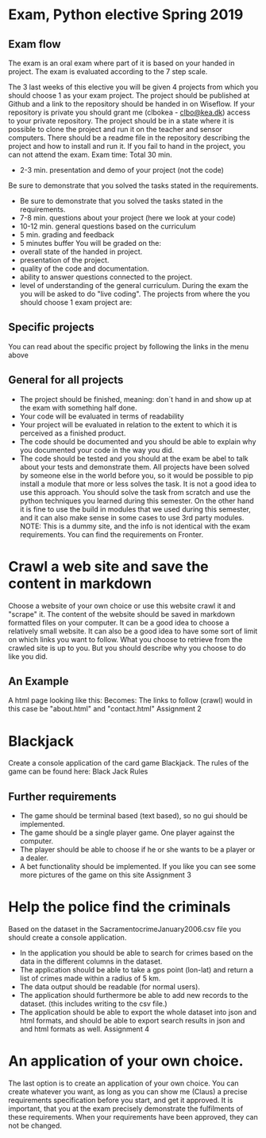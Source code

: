 
# Exam, Python elective Spring 2019
## Exam flow
The exam is an oral exam where part of it is based on your handed in project. The exam is evaluated according to the
            7 step scale.
            
The 3 last weeks of this elective you will be given 4 projects from which you should choose 1 as your exam
            project.
The project should be published at Github and a link to the repository should be handed in on Wiseflow. If
            your repository is private you should grant me (clbokea - clbo@kea.dk) access to your private repository.
The project should be in a state where it is possible to clone the project and run it on the teacher and
            sensor computers. There should be a readme file in the repository describing the project and how to install
            and run it.
If you fail to hand in the project, you can not attend the exam.
Exam time: Total 30 min.
* 2-3 min. presentation and demo of your project (not the code)
                
Be sure to demonstrate that you solved the tasks stated in the requirements.
* Be sure to demonstrate that you solved the tasks stated in the requirements.
* 7-8 min. questions about your project (here we look at your code)
* 10-12 min. general questions based on the curriculum
* 5 min. grading and feedback
* 5 minutes buffer
You will be graded on the:
* overall state of the handed in project.
* presentation of the project.
* quality of the code and documentation.
* ability to answer questions connected to the project.
* level of understanding of the general curriculum.
During the exam the you will be asked to do "live coding".
The projects from where the you should choose 1 exam project are:
## Specific projects
You can read about the specific project by following the links in the menu above
## General for all projects
* The project should be finished, meaning: don´t hand in and show up at the exam with something half done.
* Your code will be evaluated in terms of readability
* Your project will be evaluated in relation to the extent to which it is perceived as a finished product.
* The code should be documented and you should be able to explain why you documented your code in the way
                you
                did.
* The code should be tested and you should at the exam be abel to talk about your tests and demonstrate
                them.
All projects have been solved by someone else in the world before you, so it would be possible to pip
            install a
            module that more or less solves the task. It is not a good idea to use this approach. You should solve the
            task from scratch and use the python techniques you learned during this semester.
            On the other hand it is fine to use the build in modules that we used during this semester, and it can also make sense in some cases to use 3rd party modules.
NOTE: This is a dummy site, and the info is not identical with the exam
                requirements. You can find the requirements on Fronter.
# Crawl a web site and save the content in markdown
Choose a website of your own choice or use this website
            crawl it and "scrape" it.
The content of the website should be saved in markdown formatted files on your computer.
It can be a good idea to choose a relatively small website.
It can also be a good idea to have some sort of limit on which links you want to follow.
What you choose to retrieve from the crawled site is up to you. But you should describe why you choose to do
            like you did.
## An Example
A html page looking like this:
Becomes:
The links to follow (crawl) would in this case be "about.html" and "contact.html"
Assignment 2
# Blackjack
Create a console application of the card game Blackjack.
The rules of the game can be found here: Black Jack Rules
## Further requirements
* The game should be terminal based (text based), so no gui should be implemented.
* The game should be a single player game. One player against the computer.
* The player should be able to choose if he or she wants to be a player or a dealer.
* A bet functionality should be implemented.
If you like you can see some more pictures of the game on this site
Assignment 3
# Help the police find the criminals
Based on the dataset in the SacramentocrimeJanuary2006.csv
            file you should create a console application.
* In the application you should be able to search for crimes based on the data in the different columns in
                the dataset.
* The application should be able to take a gps point (lon-lat) and return a list of crimes made within a
                radius of 5 km.
* The data output should be readable (for normal users).
* The application should furthermore be able to add new records to the dataset. (this includes writing to
                the csv file.)
* The application should be able to export the whole dataset into json and html formats, and should be
                able to export search results in json and and html formats as well.
Assignment 4
# An application of your own choice.
The last option is to create an application of your own choice.
You can create whatever you want, as long as you can show me (Claus) a precise requirements specification
            before you start, and get it approved.
It is important, that you at the exam precisely demonstrate the fulfilments of these requirements.
When your requirements have been approved, they can not be changed.
